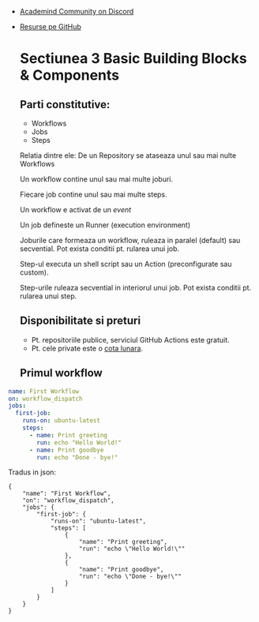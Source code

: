 - [Academind Community on Discord](https://academind.com/community)
- [Resurse pe GitHub](https://github.com/academind/github-actions-course-resources)
  
  # Sectiunea 3 Basic Building Blocks & Components

  ## Parti constitutive:
  - Workflows
  - Jobs
  - Steps
  
  Relatia dintre ele:
  De un Repository se ataseaza unul sau mai nulte Workflows
  
  Un workflow contine unul sau mai multe joburi.
  
  Fiecare job contine unul sau mai multe steps.
  
  Un workflow e activat de un *event*

  Un job defineste un Runner (execution environment)

  Joburile care formeaza un workflow, ruleaza in paralel (default) sau secvential. Pot exista conditii pt. rularea unui job.

  Step-ul executa un shell script sau un Action (preconfigurate sau custom).

  Step-urile ruleaza secvential in interiorul unui job. Pot exista conditii pt. rularea unui step.

  ## Disponibilitate si preturi

  - Pt. repositoriile publice, serviciul GitHub Actions este gratuit.
  - Pt. cele private este o [cota lunara](https://docs.github.com/en/billing/managing-billing-for-github-actions/about-billing-for-github-actions).
  
  
  ## Primul workflow

```yaml
name: First Workflow
on: workflow_dispatch
jobs:
  first-job:
    runs-on: ubuntu-latest
    steps:
      - name: Print greeting
        run: echo "Hello World!"
      - name: Print goodbye
        run: echo "Done - bye!"
```

Tradus in json:

```
{
    "name": "First Workflow",
    "on": "workflow_dispatch",
    "jobs": {
        "first-job": {
            "runs-on": "ubuntu-latest",
            "steps": [
                {
                    "name": "Print greeting",
                    "run": "echo \"Hello World!\""
                },
                {
                    "name": "Print goodbye",
                    "run": "echo \"Done - bye!\""
                }
            ]
        }
    }
}
```




